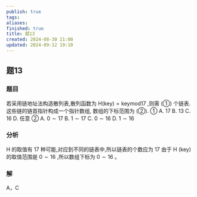 ```yaml
---
publish: true
tags: 
aliases: 
finished: true
title: 题13
created: 2024-08-30 21:00
updated: 2024-09-12 19:10
---
```

## 题13
### 题目
若采用链地址法构造散列表,散列函数为 $\mathrm{H}( \mathrm{{key}})  = \mathrm{{keymod}}{17}$ ,则需 (①) 个链表. 
这些链的链首指针构成一个指针数组, 数组的下标范围为 (②).
① A. 17 B. 13 C. 16 D. 任意
② A. $0 \sim  {17}$ B. $1 \sim  {17}$ C. $0 \sim  {16}$ D. $1 \sim  {16}$
### 分析
$\mathrm{H}$ 的取值有 17 种可能,对应到不同的链表中,所以链表的个数应为 17 
由于 $\mathrm{H}$ (key) 的取值范围是 $0 \sim  {16}$ ,所以数组下标为 $0 \sim  {16}$ 。
### 解
A，C
